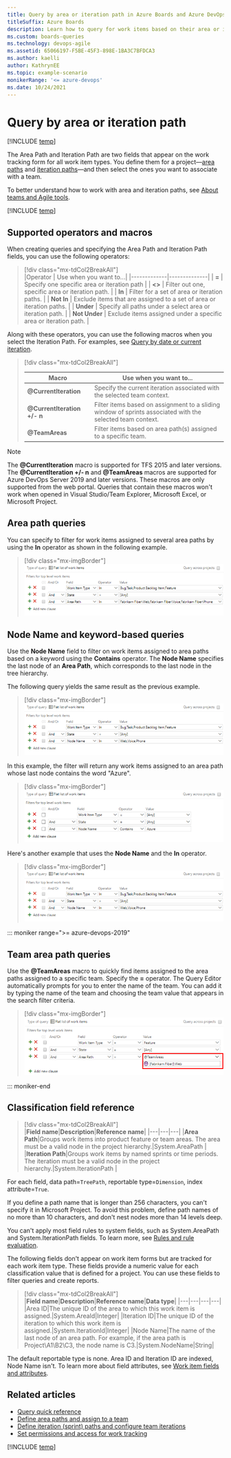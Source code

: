 ```yaml
---
title: Query by area or iteration path in Azure Boards and Azure DevOps
titleSuffix: Azure Boards
description: Learn how to query for work items based on their area or iteration path in Azure Boards and Azure DevOps.
ms.custom: boards-queries
ms.technology: devops-agile
ms.assetid: 65066197-F5BE-45F3-898E-1BA3C7BFDCA3
ms.author: kaelli
author: KathrynEE
ms.topic: example-scenario
monikerRange: '<= azure-devops'
ms.date: 10/24/2021 
---
```



# Query by area or iteration path 

[!INCLUDE [temp](../includes/version-all.md)]

The Area Path and Iteration Path are two fields that appear on the work tracking form for all work item types. You define them for a project&mdash;[area paths](../../organizations/settings/set-area-paths.md) and [iteration paths](../../organizations/settings/set-iteration-paths-sprints.md)&mdash;and then select the ones you want to associate with a team. 

To better understand how to work with area and iteration paths, see [About teams and Agile tools](../../organizations/settings/about-teams-and-settings.md).  


[!INCLUDE [temp](../includes/note-macro-web-portal.md)] 


## Supported operators and macros 

When creating queries and specifying the Area Path and Iteration Path fields, you can use the following operators: 

> [!div class="mx-tdCol2BreakAll"]  
> |Operator     | Use when you want to...| 
> |-------------|--------------|
> | **=**           | Specify one specific area or iteration path  |
> | **<>**          | Filter out one, specific area or iteration path. |
> | **In**          | Filter for a set of area or iteration paths.  |
> | **Not In**      | Exclude items that are assigned to a set of area or iteration paths. |
> | **Under**       | Specify all paths under a select area or iteration path. |
> | **Not Under**   | Exclude items assigned under a specific area or iteration path.  |


Along with these operators, you can use the following macros when you select the Iteration Path. For examples, see [Query by date or current iteration](query-by-area-iteration-path.md). 

> [!div class="mx-tdCol2BreakAll"]  
> 
> |                     Macro                     |                                          Use when you want to...                                           |
> |-----------------------------------------------|------------------------------------------------------------------------------------------------------------|
> |      <strong>@CurrentIteration</strong>       |                  Specify the current iteration associated with the selected team context.                  |
> | **@CurrentIteration +/- n**&nbsp;&nbsp;&nbsp; | Filter items based on assignment to a sliding window of sprints associated with the selected team context. |
> |          <strong>@TeamAreas</strong>          |                      Filter items based on area path(s) assigned to a specific team.                       |

> [!NOTE]
> The **@CurrentIteration** macro is supported for TFS 2015 and later versions. The **@CurrentIteration +/- n** and **@TeamAreas** macros are supported for Azure DevOps Server 2019 and later versions. These macros are only supported from the web portal. Queries that contain these macros won't work when opened in Visual Studio/Team Explorer, Microsoft Excel, or Microsoft Project.

## Area path queries 

You can specify to filter for work items assigned to several area paths by using the **In** operator as shown in the following example.  

> [!div class="mx-imgBorder"]
> ![Query on Area Path for several areas](media/query-area-iteration/query-with-in-operator.png)


## Node Name and keyword-based queries  

Use the **Node Name** field to filter on work items assigned to area paths based on a keyword using the **Contains** operator. The **Node Name** specifies the last node of an **Area Path**, which corresponds to the last node in the tree hierarchy.  

The following query yields the same result as the previous example.  

> [!div class="mx-imgBorder"]
> ![Query on Node Name for several areas](media/query-area-iteration/query-with-in-operator-node-name.png)

In this example, the filter will return any work items assigned to an area path whose last node contains the word "Azure".

> [!div class="mx-imgBorder"]
> ![Query for several sprints](media/query-area-iteration/query-filter-contains-node-name.png)

Here's another example that uses the **Node Name** and the **In** operator. 

> [!div class="mx-imgBorder"]
> ![Query on Node Name for several areas](media/query-area-iteration/query-with-in-operator-node-name.png)



::: moniker range=">= azure-devops-2019"
<a id="team-area-path" /> 

## Team area path queries  

Use the <strong>@TeamAreas</strong> macro to quickly find items assigned to the area paths assigned to a specific team. Specify the **=** operator. The Query Editor automatically prompts for you to enter the name of the team. You can add it by typing the name of the team and choosing the team value that appears in the search filter criteria.   

> [!div class="mx-imgBorder"]
> ![Query on area paths assigned to a team](media/query-area-iteration/teamareas-macro-example.png)

::: moniker-end

<a name="field-reference"></a>
<a id="fields" />

## Classification field reference 

> [!div class="mx-tdCol2BreakAll"]  
> |**Field name**|**Description**|**Reference name**|
> |---|---|---|
> |**Area Path**|Groups work items into product feature or team areas. The area must be a valid node in the project hierarchy.|System.AreaPath |
> |**Iteration Path**|Groups work items by named sprints or time periods. The iteration must be a valid node in the project hierarchy.|System.IterationPath |

For each field, data path=```TreePath```, reportable type=```Dimension```, index attribute=```True```. 

If you define a path name that is longer than 256 characters, you can't specify it in Microsoft Project. To avoid this problem, define path names of no more than 10 characters, and don't nest nodes more than 14 levels deep.

You can't apply most field rules to system fields, such as System.AreaPath and System.IterationPath fields. To learn more, see [Rules and rule evaluation](../../organizations/settings/work/rule-reference.md).

The following fields don't appear on work item forms but are tracked for each work item type. These fields provide a numeric value for each classification value that is defined for a project. You can use these fields to filter queries and create reports.

> [!div class="mx-tdCol2BreakAll"]  
> |**Field name**|**Description**|**Reference name**|**Data type**|
> |---|---|---|---|
> |Area ID|The unique ID of the area to which this work item is assigned.|System.AreaId|Integer|
> |Iteration ID|The unique ID of the iteration to which this work item is assigned.|System.IterationId|Integer|
> |Node Name|The name of the last node of an area path. For example, if the area path is Project\A1\B2\C3, the node name is C3.|System.NodeName|String|

The default reportable type is none. Area ID and Iteration ID are indexed, Node Name isn't. To learn more about field attributes, see [Work item fields and attributes](../work-items/work-item-fields.md).


## Related articles 

- [Query quick reference](query-index-quick-ref.md)
- [Define area paths and assign to a team](../../organizations/settings/set-area-paths.md)
- [Define iteration (sprint) paths and configure team iterations](../../organizations/settings/set-iteration-paths-sprints.md)
- [Set permissions and access for work tracking](../../organizations/security/set-permissions-access-work-tracking.md) 


[!INCLUDE [temp](../includes/rest-apis-queries.md)]

